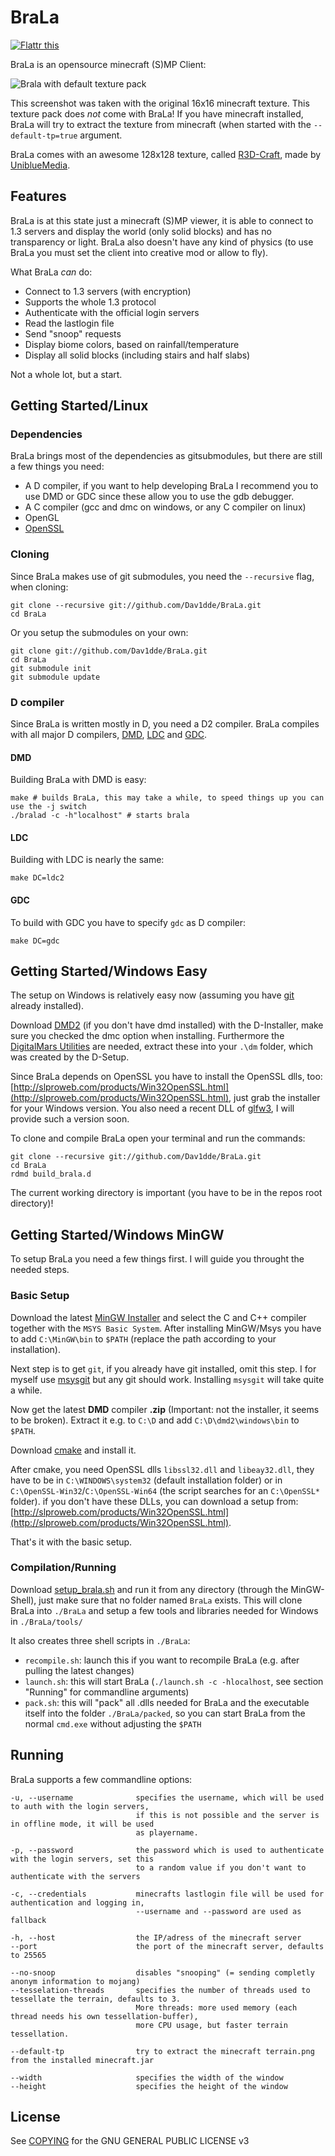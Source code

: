 BraLa
=====

[![Flattr this](http://api.flattr.com/button/flattr-badge-large.png)](http://flattr.com/thing/854394/Dav1ddeBraLa-on-GitHub)

BraLa is an opensource minecraft (S)MP Client:

![Brala with default texture pack](https://raw.github.com/wiki/Dav1dde/BraLa/screenshots/brala_02.png)

This screenshot was taken with the original 16x16 minecraft texture. This texture pack does *not* come with BraLa!
If you have minecraft installed, BraLa will try to extract the texture from minecraft
(when started with the `--default-tp=true` argument.

BraLa comes with an awesome 128x128 texture, called [R3D-Craft](http://www.minecraftforum.net/topic/1182714-13112),
made by [UniblueMedia](http://www.youtube.com/user/UniblueMedia).

## Features ##

BraLa is at this state just a minecraft (S)MP viewer, it is able to connect to 1.3 servers
and display the world (only solid blocks) and has no transparency or light.
BraLa also doesn't have any kind of physics (to use BraLa you must set the client into
creative mod or allow to fly).

What BraLa *can* do:
* Connect to 1.3 servers (with encryption)
* Supports the whole 1.3 protocol
* Authenticate with the official login servers
* Read the lastlogin file
* Send "snoop" requests
* Display biome colors, based on rainfall/temperature
* Display all solid blocks (including stairs and half slabs)

Not a whole lot, but a start.


## Getting Started/Linux ##

### Dependencies ###

BraLa brings most of the dependencies as gitsubmodules, but there are still a few things you need:
* A D compiler, if you want to help developing BraLa I recommend you to use DMD or GDC since these allow
you to use the gdb debugger.
* A C compiler (gcc and dmc on windows, or any C compiler on linux)
* OpenGL
* [OpenSSL](http://www.openssl.org/)

### Cloning ###

Since BraLa makes use of git submodules, you need the `--recursive` flag, when cloning:

```
git clone --recursive git://github.com/Dav1dde/BraLa.git
cd BraLa
```

Or you setup the submodules on your own:

```
git clone git://github.com/Dav1dde/BraLa.git
cd BraLa
git submodule init
git submodule update
```

### D compiler ###

Since BraLa is written mostly in D, you need a D2 compiler. BraLa compiles with all major D compilers,
[DMD](http://dlang.org/download.html), [LDC](https://github.com/ldc-developers/ldc) and 
[GDC](https://github.com/D-Programming-GDC/GDC).

#### DMD ####

Building BraLa with DMD is easy:

```
make # builds BraLa, this may take a while, to speed things up you can use the -j switch
./bralad -c -h"localhost" # starts brala
```

#### LDC ####

Building with LDC is nearly the same:

```
make DC=ldc2
```

#### GDC ####

To build with GDC you have to specify `gdc` as D compiler:

```
make DC=gdc
```

## Getting Started/Windows Easy ##

The setup on Windows is relatively easy now (assuming you have [git](http://windows.github.com/)
already installed).

Download [DMD2](http://dlang.org/download.html) (if you don't have dmd installed)
with the D-Installer, make sure you checked the dmc  option when installing.
Furthermore the [DigitalMars Utilities](ftp://ftp.digitalmars.com/dmc.zip) are needed, extract these into your
`.\dm` folder, which was created by the D-Setup.

Since BraLa depends on OpenSSL you have to install the OpenSSL dlls, too:
[http://slproweb.com/products/Win32OpenSSL.html](http://slproweb.com/products/Win32OpenSSL.html),
just grab the installer for your Windows version. You also need a recent DLL of
[glfw3](https://github.com/elmindreda/glfw), I will provide such a version soon.

To clone and compile BraLa open your terminal and run the commands:

```
git clone --recursive git://github.com/Dav1dde/BraLa.git
cd BraLa
rdmd build_brala.d
```

The current working directory is important (you have to be in the repos root directory)!



## Getting Started/Windows MinGW ##

To setup BraLa you need a few things first. I will guide you throught the needed steps.

### Basic Setup ###

Download the latest [MinGW Installer](http://sourceforge.net/projects/mingw/files/Installer/mingw-get-inst/) and
select the C and C++ compiler together with the `MSYS Basic System`. After installing MinGW/Msys you have to add
`C:\MinGW\bin` to `$PATH` (replace the path according to your installation).

Next step is to get `git`, if you already have git installed, omit this step. I for myself use
[msysgit](http://code.google.com/p/msysgit/) but any git should work. Installing `msysgit` will take quite a while.

Now get the latest **DMD** compiler **.zip** (Important: not the installer, it seems to be broken). Extract it e.g.
to `C:\D` and add `C:\D\dmd2\windows\bin` to `$PATH`.

Download [cmake](http://www.cmake.org/cmake/resources/software.html) and install it.

After cmake, you need OpenSSL dlls `libssl32.dll` and `libeay32.dll`, they have to be in `C:\WINDOWS\system32` (default
installation folder) or in `C:\OpenSSL-Win32`/`C:\OpenSSL-Win64` (the script searches for an `C:\OpenSSL*` folder).
if you don't have these DLLs, you can download a setup from:
[http://slproweb.com/products/Win32OpenSSL.html](http://slproweb.com/products/Win32OpenSSL.html).

That's it with the basic setup.

### Compilation/Running ###

Download [setup_brala.sh](https://github.com/Dav1dde/BraLa/blob/master/setup_brala.sh) and run it from any directory
(through the MinGW-Shell), just make sure that no folder named `BraLa` exists. This will clone BraLa into `./BraLa`
and setup a few tools and libraries needed for Windows in `./BraLa/tools/`

It also creates three shell scripts in `./BraLa`:

* `recompile.sh`: launch this if you want to recompile BraLa (e.g. after pulling the latest changes)
* `launch.sh`: this will start BraLa (`./launch.sh -c -hlocalhost`, see section "Running" for commandline arguments)
* `pack.sh`: this will "pack" all .dlls needed for BraLa and the executable itself into the folder `./BraLa/packed`, so
you can start BraLa from the normal `cmd.exe` without adjusting the `$PATH`


## Running ##

BraLa supports a few commandline options:

```
-u, --username              specifies the username, which will be used to auth with the login servers,
                            if this is not possible and the server is in offline mode, it will be used
                            as playername.

-p, --password              the password which is used to authenticate with the login servers, set this
                            to a random value if you don't want to authenticate with the servers

-c, --credentials           minecrafts lastlogin file will be used for authentication and logging in,
                            --username and --password are used as fallback

-h, --host                  the IP/adress of the minecraft server
--port                      the port of the minecraft server, defaults to 25565

--no-snoop                  disables "snooping" (= sending completly anonym information to mojang)
--tesselation-threads       specifies the number of threads used to tessellate the terrain, defaults to 3.
                            More threads: more used memory (each thread needs his own tessellation-buffer),
                            more CPU usage, but faster terrain tessellation.

--default-tp                try to extract the minecraft terrain.png from the installed minecraft.jar
                        
--width                     specifies the width of the window
--height                    specifies the height of the window
```

## License ##

See [COPYING](https://github.com/Dav1dde/BraLa/blob/master/COPYING) for the GNU GENERAL PUBLIC LICENSE v3